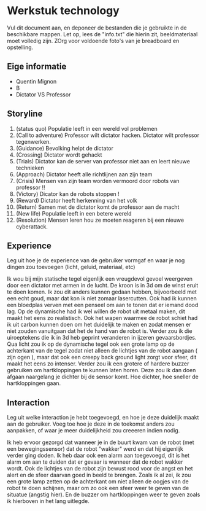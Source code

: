 # Werkstuk technology

Vul dit document aan, en deponeer de bestanden die je gebruikte in de beschikbare mappen. Let op, lees de "info.txt" die hierin zit, beeldmateriaal moet volledig zijn. ZOrg voor voldoende foto's van je breadboard en opstelling.


## Eige informatie

- Quentin Mignon
- B
- Dictator VS Professor


## Storyline 


1. (status quo) Populatie leeft in een wereld vol problemen
2. (Call to adventure) Professor wilt dictator hacken. Dictator wilt professor tegenwerken.
3. (Guidance) Bevolking helpt de dictator
4. (Crossing) Dictator wordt gehackt
5. (Trials) Dictator kan de server van professor niet aan en leert nieuwe technieken
6. (Approach) Dictator heeft alle richtlijnen aan zijn team
7. (Crisis) Mensen van zijn team worden vermoord door robots van professor !!
8. (Victory) Dicator kan de robots stoppen !
9. (Reward) Dictator heeft herkenning van het volk
10. (Return) Samen met de dictator komt de professor aan de macht
11. (New life) Populatie leeft in een betere wereld
12. (Resolution) Mensen leren hou ze moeten reageren bij een nieuwe cyberattack.

## Experience

Leg uit hoe je de experience van de gebruiker vormgaf en waar je nog dingen zou toevoegen (licht, geluid, materiaal, etc)

Ik wou bij mijn statische tegel eigenlijk een vreugdevol gevoel weergeven door een dictator met armen in de lucht. De kroon is in 3d om de winst eruit te doen komen. 
Ik zou dit anders kunnen gedaan hebben, bijvoorbeeld met een echt goud, maar dat kon ik niet zomaar lasercutten. Ook had ik kunnen een bloedplas verven met een penseel om aan te tonen dat er iemand dood lag. Op de dynamische had ik wel willen de robot uit metaal maken, dit maakt het eens zo realistisch. Ook het wapen waarmee de robot schiet had ik uit carbon kunnen doen om het duidelijk te maken en zodat mensen er niet zouden vanuitgaan dat het de hand van de robot is. Verder zou ik die uiroeptekens die ik in 3d heb geprint veranderen in ijzeren gevaarsbordjes. Qua licht zou ik op de dynamische tegel ook een grote lamp op de achterkant van de tegel zodat niet alleen de lichtjes van de robot aangaan ( zijn ogen ), maar dat ook een creepy back ground light zorgt voor sfeer, dit maakt het eens zo intenser. Verder zou ik een grotere of hardere buzzer gebruiken om hartkloppingen te kunnen laten horen. Deze zou ik dan doen afgaan naargelang je dichter bij de sensor komt. Hoe dichter, hoe sneller de hartkloppingen gaan. 

## Interaction

Leg uit welke interaction je hebt toegevoegd, en hoe je deze duidelijk maakt aan de gebruiker. Voeg toe hoe je deze in de toekomst anders zou aanpakken, of waar je meer duidelijkheid zou creeeren indien nodig.

Ik heb ervoor gezorgd dat wanneer je in de buurt kwam van de robot (met een bewegingssensor) dat de robot "wakker" werd en dat hij eigenlijk verder ging doden. Ik heb daar ook een alarm aan toegevoegd, dit is het alarm om aan te duiden dat er gevaar is wanneer dat de robot wakker wordt. Ook de lichtjes van de robot zijn bewust rood voor de angst en het alert en de sfeer daarvan goed in beeld te brengen. Zoals ik al zei, ik zou een grote lamp zetten op de achterkant om niet alleen de oogjes van de robot te doen schijnen, maar om zo ook een sfeer weer te geven van de situatue (angstig hier). En de buzzer om hartkloppingen weer te geven zoals ik hierboven in het lang uitlegde.  




